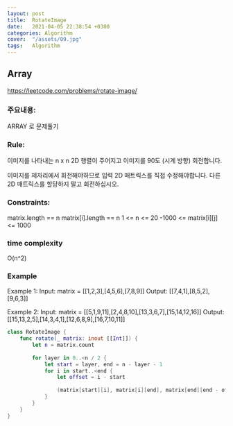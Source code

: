 ```yaml
---
layout: post
title:  RotateImage
date:   2021-04-05 22:38:54 +0300
categories: Algorithm
cover:  "/assets/09.jpg"
tags:   Algorithm
---
```



## Array
https://leetcode.com/problems/rotate-image/


### 주요내용: 
ARRAY 로 문제풀기

### Rule:
이미지를 나타내는 n x n 2D 행렬이 주어지고 이미지를 90도 (시계 방향) 회전합니다.

이미지를 제자리에서 회전해야하므로 입력 2D 매트릭스를 직접 수정해야합니다. 다른 2D 매트릭스를 할당하지 말고 회전하십시오.

### Constraints:
matrix.length == n
matrix[i].length == n
1 <= n <= 20
-1000 <= matrix[i][j] <= 1000

### time complexity
O(n^2)

### Example
Example 1:
Input: matrix = [[1,2,3],[4,5,6],[7,8,9]]
Output: [[7,4,1],[8,5,2],[9,6,3]]

Example 2:
Input: matrix = [[5,1,9,11],[2,4,8,10],[13,3,6,7],[15,14,12,16]]
Output: [[15,13,2,5],[14,3,4,1],[12,6,8,9],[16,7,10,11]]

```swift
class RotateImage {
    func rotate(_ matrix: inout [[Int]]) {
        let n = matrix.count
        
        for layer in 0..<n / 2 {
            let start = layer, end = n - layer - 1
            for i in start..<end {
                let offset = i - start
                
                (matrix[start][i], matrix[i][end], matrix[end][end - offset], matrix[end - offset][start]) = (matrix[end - offset][start], matrix[start][i], matrix[i][end], matrix[end][end - offset])
            }
        }
    }
}
```
